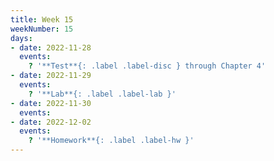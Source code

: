 ```yaml
---
title: Week 15
weekNumber: 15
days:
- date: 2022-11-28
  events:
    ? '**Test**{: .label .label-disc } through Chapter 4'
- date: 2022-11-29
  events:
    ? '**Lab**{: .label .label-lab }'
- date: 2022-11-30
  events:
- date: 2022-12-02
  events:
    ? '**Homework**{: .label .label-hw }'
---
```


